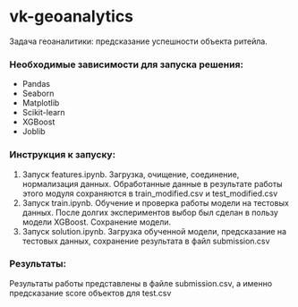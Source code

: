 # vk-geoanalytics
Задача геоаналитики: предсказание успешности объекта ритейла.
### Необходимые зависимости для запуска решения:
- Pandas
- Seaborn
- Matplotlib
- Scikit-learn
- XGBoost
- Joblib
### Инструкция к запуску:
1. Запуск features.ipynb. Загрузка, очищение, соединение, нормализация данных. Обработанные данные в результате работы этого модуля сохраняются в train_modified.csv и test_modified.csv
2. Запуск train.ipynb. Обучение и проверка работы модели на тестовых данных. После долгих экспериментов выбор был сделан в пользу модели XGBoost. Сохранение модели.
3. Запуск solution.ipynb. Загрузка обученной модели, предсказание на тестовых данных, сохранение результата в файл submission.csv
### Результаты:
Результаты работы представлены в файле submission.csv, а именно предсказание score объектов для test.csv
